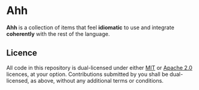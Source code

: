 <!-- deno-fmt-ignore-file -->

# Ahh

**Ahh** is a collection of items that feel **idiomatic** to use and integrate
**coherently** with the rest of the language.

## Licence

All code in this repository is dual-licensed under either [MIT] or [Apache 2.0]
licences, at your option. Contributions submitted by you shall be dual-licensed,
as above, without any additional terms or conditions.

[MIT]: ./LICENCE-MIT
[Apache 2.0]: ./LICENCE-APACHE
